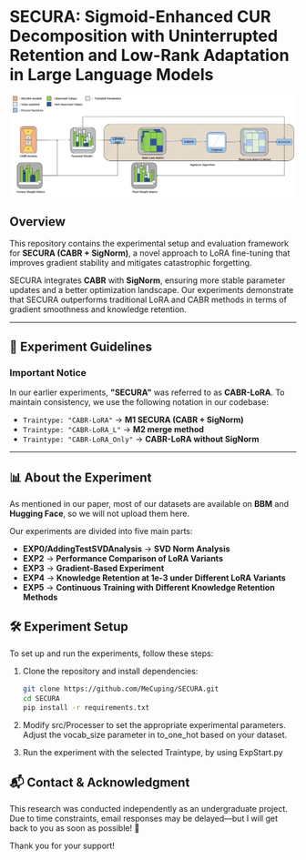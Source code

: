 # SECURA: Sigmoid-Enhanced CUR Decomposition with Uninterrupted Retention and Low-Rank Adaptation in Large Language Models  

![SECURA Principle](Update_SECURA.jpg)  

## Overview  
This repository contains the experimental setup and evaluation framework for **SECURA (CABR + SigNorm)**, a novel approach to LoRA fine-tuning that improves gradient stability and mitigates catastrophic forgetting.  

SECURA integrates **CABR** with **SigNorm**, ensuring more stable parameter updates and a better optimization landscape. Our experiments demonstrate that SECURA outperforms traditional LoRA and CABR methods in terms of gradient smoothness and knowledge retention.  

---

## 🔬 Experiment Guidelines  

### **Important Notice**  
In our earlier experiments, **"SECURA"** was referred to as **CABR-LoRA**. To maintain consistency, we use the following notation in our codebase:  

- `Traintype: "CABR-LoRA"` → **M1 SECURA (CABR + SigNorm)**  
- `Traintype: "CABR-LoRA_L"` → **M2 merge method**  
- `Traintype: "CABR-LoRA_Only"` → **CABR-LoRA without SigNorm**  

---

## 📊 About the Experiment  
As mentioned in our paper, most of our datasets are available on **BBM** and **Hugging Face**, so we will not upload them here.  

Our experiments are divided into five main parts:  

- **EXP0/AddingTestSVDAnalysis** → **SVD Norm Analysis**  
- **EXP2** → **Performance Comparison of LoRA Variants**  
- **EXP3** → **Gradient-Based Experiment**  
- **EXP4** → **Knowledge Retention at 1e-3 under Different LoRA Variants**  
- **EXP5** → **Continuous Training with Different Knowledge Retention Methods**  

## 🛠 **Experiment Setup**  
To set up and run the experiments, follow these steps:  

1. Clone the repository and install dependencies:  
   ```bash
   git clone https://github.com/MeCuping/SECURA.git
   cd SECURA  
   pip install -r requirements.txt  

2. Modify src/Processer to set the appropriate experimental parameters.
Adjust the vocab_size parameter in to_one_hot based on your dataset.

3. Run the experiment with the selected Traintype, by using ExpStart.py

## 📬 Contact & Acknowledgment
This research was conducted independently as an undergraduate project. Due to time constraints, email responses may be delayed—but I will get back to you as soon as possible! 🚀

Thank you for your support!
